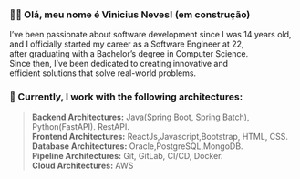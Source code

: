 ### :man_technologist: Olá, meu nome é <strong>Vinicius Neves! (em construção)</strong>

 I’ve been passionate about software development since I was 14 years old,  
 and I officially started my career as a Software Engineer at 22,  
 after graduating with a Bachelor’s degree in Computer Science.  
 Since then, I’ve been dedicated to creating innovative and  
 efficient solutions that solve real-world problems.

### 🚀 Currently, I work with the following architectures:

> **Backend Architectures:** Java(Spring Boot, Spring Batch), Python(FastAPI). RestAPI.  
> **Frontend Architectures:** ReactJs,Javascript,Bootstrap, HTML, CSS.  
> **Database Architectures:** Oracle,PostgreSQL,MongoDB.  
> **Pipeline Architectures:** Git, GitLab, CI/CD, Docker.  
> **Cloud Architectures:** AWS  



